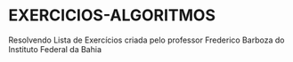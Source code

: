# EXERCICIOS-ALGORITMOS
Resolvendo Lista de Exercícios criada pelo professor Frederico Barboza do Instituto Federal da Bahia
